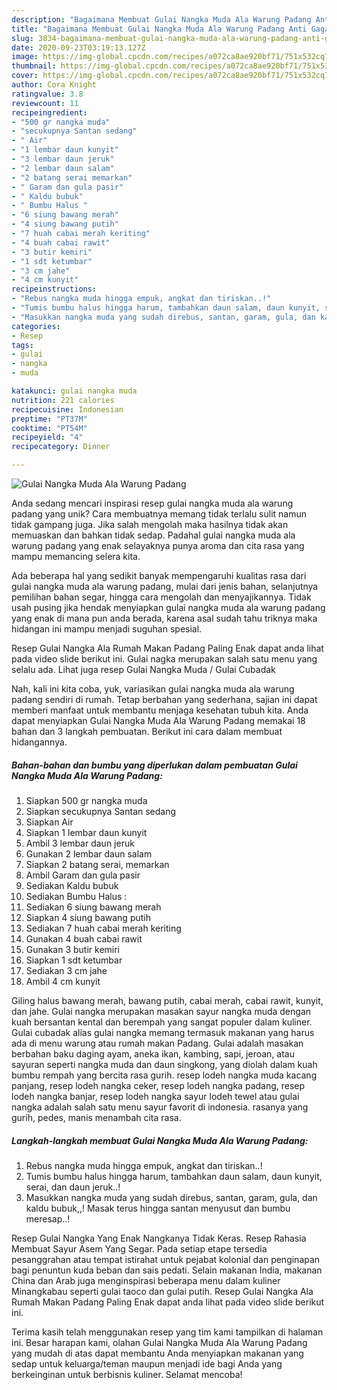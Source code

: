 ```yaml
---
description: "Bagaimana Membuat Gulai Nangka Muda Ala Warung Padang Anti Gagal"
title: "Bagaimana Membuat Gulai Nangka Muda Ala Warung Padang Anti Gagal"
slug: 3834-bagaimana-membuat-gulai-nangka-muda-ala-warung-padang-anti-gagal
date: 2020-09-23T03:19:13.127Z
image: https://img-global.cpcdn.com/recipes/a072ca8ae920bf71/751x532cq70/gulai-nangka-muda-ala-warung-padang-foto-resep-utama.jpg
thumbnail: https://img-global.cpcdn.com/recipes/a072ca8ae920bf71/751x532cq70/gulai-nangka-muda-ala-warung-padang-foto-resep-utama.jpg
cover: https://img-global.cpcdn.com/recipes/a072ca8ae920bf71/751x532cq70/gulai-nangka-muda-ala-warung-padang-foto-resep-utama.jpg
author: Cora Knight
ratingvalue: 3.8
reviewcount: 11
recipeingredient:
- "500 gr nangka muda"
- "secukupnya Santan sedang"
- " Air"
- "1 lembar daun kunyit"
- "3 lembar daun jeruk"
- "2 lembar daun salam"
- "2 batang serai memarkan"
- " Garam dan gula pasir"
- " Kaldu bubuk"
- " Bumbu Halus "
- "6 siung bawang merah"
- "4 siung bawang putih"
- "7 huah cabai merah keriting"
- "4 buah cabai rawit"
- "3 butir kemiri"
- "1 sdt ketumbar"
- "3 cm jahe"
- "4 cm kunyit"
recipeinstructions:
- "Rebus nangka muda hingga empuk, angkat dan tiriskan..!"
- "Tumis bumbu halus hingga harum, tambahkan daun salam, daun kunyit, serai, dan daun jeruk..!"
- "Masukkan nangka muda yang sudah direbus, santan, garam, gula, dan kaldu bubuk,,! Masak terus hingga santan menyusut dan bumbu meresap..!"
categories:
- Resep
tags:
- gulai
- nangka
- muda

katakunci: gulai nangka muda 
nutrition: 221 calories
recipecuisine: Indonesian
preptime: "PT37M"
cooktime: "PT54M"
recipeyield: "4"
recipecategory: Dinner

---
```



![Gulai Nangka Muda Ala Warung Padang](https://img-global.cpcdn.com/recipes/a072ca8ae920bf71/751x532cq70/gulai-nangka-muda-ala-warung-padang-foto-resep-utama.jpg)

Anda sedang mencari inspirasi resep gulai nangka muda ala warung padang yang unik? Cara membuatnya memang tidak terlalu sulit namun tidak gampang juga. Jika salah mengolah maka hasilnya tidak akan memuaskan dan bahkan tidak sedap. Padahal gulai nangka muda ala warung padang yang enak selayaknya punya aroma dan cita rasa yang mampu memancing selera kita.

Ada beberapa hal yang sedikit banyak mempengaruhi kualitas rasa dari gulai nangka muda ala warung padang, mulai dari jenis bahan, selanjutnya pemilihan bahan segar, hingga cara mengolah dan menyajikannya. Tidak usah pusing jika hendak menyiapkan gulai nangka muda ala warung padang yang enak di mana pun anda berada, karena asal sudah tahu triknya maka hidangan ini mampu menjadi suguhan spesial.

Resep Gulai Nangka Ala Rumah Makan Padang Paling Enak dapat anda lihat pada video slide berikut ini. Gulai nagka merupakan salah satu menu yang selalu ada. Lihat juga resep Gulai Nangka Muda / Gulai Cubadak


Nah, kali ini kita coba, yuk, variasikan gulai nangka muda ala warung padang sendiri di rumah. Tetap berbahan yang sederhana, sajian ini dapat memberi manfaat untuk membantu menjaga kesehatan tubuh kita. Anda dapat menyiapkan Gulai Nangka Muda Ala Warung Padang memakai 18 bahan dan 3 langkah pembuatan. Berikut ini cara dalam membuat hidangannya.

<!--inarticleads1-->

##### Bahan-bahan dan bumbu yang diperlukan dalam pembuatan Gulai Nangka Muda Ala Warung Padang:

1. Siapkan 500 gr nangka muda
1. Siapkan secukupnya Santan sedang
1. Siapkan  Air
1. Siapkan 1 lembar daun kunyit
1. Ambil 3 lembar daun jeruk
1. Gunakan 2 lembar daun salam
1. Siapkan 2 batang serai, memarkan
1. Ambil  Garam dan gula pasir
1. Sediakan  Kaldu bubuk
1. Sediakan  Bumbu Halus :
1. Sediakan 6 siung bawang merah
1. Siapkan 4 siung bawang putih
1. Sediakan 7 huah cabai merah keriting
1. Gunakan 4 buah cabai rawit
1. Gunakan 3 butir kemiri
1. Siapkan 1 sdt ketumbar
1. Sediakan 3 cm jahe
1. Ambil 4 cm kunyit


Giling halus bawang merah, bawang putih, cabai merah, cabai rawit, kunyit, dan jahe. Gulai nangka merupakan masakan sayur nangka muda dengan kuah bersantan kental dan berempah yang sangat populer dalam kuliner. Gulai cubadak alias gulai nangka memang termasuk makanan yang harus ada di menu warung atau rumah makan Padang. Gulai adalah masakan berbahan baku daging ayam, aneka ikan, kambing, sapi, jeroan, atau sayuran seperti nangka muda dan daun singkong, yang diolah dalam kuah bumbu rempah yang bercita rasa gurih. resep lodeh nangka muda kacang panjang, resep lodeh nangka ceker, resep lodeh nangka padang, resep lodeh nangka banjar, resep lodeh nangka sayur lodeh tewel atau gulai nangka adalah salah satu menu sayur favorit di indonesia. rasanya yang gurih, pedes, manis menambah cita rasa. 

<!--inarticleads2-->

##### Langkah-langkah membuat Gulai Nangka Muda Ala Warung Padang:

1. Rebus nangka muda hingga empuk, angkat dan tiriskan..!
1. Tumis bumbu halus hingga harum, tambahkan daun salam, daun kunyit, serai, dan daun jeruk..!
1. Masukkan nangka muda yang sudah direbus, santan, garam, gula, dan kaldu bubuk,,! Masak terus hingga santan menyusut dan bumbu meresap..!


Resep Gulai Nangka Yang Enak Nangkanya Tidak Keras. Resep Rahasia Membuat Sayur Asem Yang Segar. Pada setiap etape tersedia pesanggrahan atau tempat istirahat untuk pejabat kolonial dan penginapan bagi penuntun kuda beban dan sais pedati. Selain makanan India, makanan China dan Arab juga menginspirasi beberapa menu dalam kuliner Minangkabau seperti gulai taoco dan gulai putih. Resep Gulai Nangka Ala Rumah Makan Padang Paling Enak dapat anda lihat pada video slide berikut ini. 

Terima kasih telah menggunakan resep yang tim kami tampilkan di halaman ini. Besar harapan kami, olahan Gulai Nangka Muda Ala Warung Padang yang mudah di atas dapat membantu Anda menyiapkan makanan yang sedap untuk keluarga/teman maupun menjadi ide bagi Anda yang berkeinginan untuk berbisnis kuliner. Selamat mencoba!
